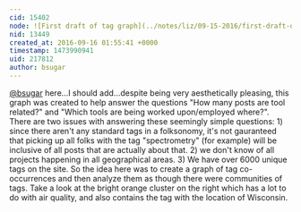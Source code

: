 ```yaml
---
cid: 15402
node: ![First draft of tag graph](../notes/liz/09-15-2016/first-draft-of-tag-graph)
nid: 13449
created_at: 2016-09-16 01:55:41 +0000
timestamp: 1473990941
uid: 217812
author: bsugar
---
```


[@bsugar](/profile/bsugar) here...I should add...despite being very aesthetically pleasing, this graph was created to help answer the questions "How many posts are tool related?" and "Which tools are being worked upon/employed where?".  There are two issues with answering these seemingly simple questions:  1) since there aren't any standard tags in a folksonomy, it's not gauranteed that picking up all folks with the tag "spectrometry" (for example) will be inclusive of all posts that are actually about that.  2) we don't know of all projects happening in all geographical areas.  3) We have over 6000 unique tags on the site.  So the idea here was to create a graph of tag co-occurrences and then analyze them as though there were communities of tags.  Take a look at the bright orange cluster on the right which has a lot to do with air quality, and also contains the tag with the location of Wisconsin. 